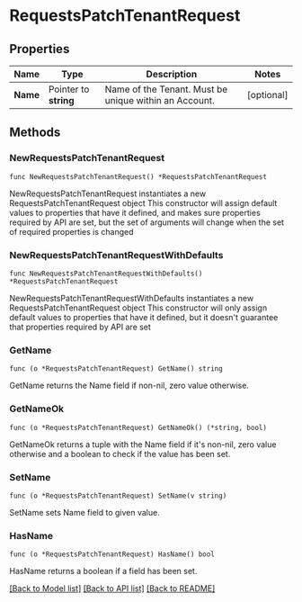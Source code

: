 # RequestsPatchTenantRequest

## Properties

Name | Type | Description | Notes
------------ | ------------- | ------------- | -------------
**Name** | Pointer to **string** | Name of the Tenant. Must be unique within an Account. | [optional] 

## Methods

### NewRequestsPatchTenantRequest

`func NewRequestsPatchTenantRequest() *RequestsPatchTenantRequest`

NewRequestsPatchTenantRequest instantiates a new RequestsPatchTenantRequest object
This constructor will assign default values to properties that have it defined,
and makes sure properties required by API are set, but the set of arguments
will change when the set of required properties is changed

### NewRequestsPatchTenantRequestWithDefaults

`func NewRequestsPatchTenantRequestWithDefaults() *RequestsPatchTenantRequest`

NewRequestsPatchTenantRequestWithDefaults instantiates a new RequestsPatchTenantRequest object
This constructor will only assign default values to properties that have it defined,
but it doesn't guarantee that properties required by API are set

### GetName

`func (o *RequestsPatchTenantRequest) GetName() string`

GetName returns the Name field if non-nil, zero value otherwise.

### GetNameOk

`func (o *RequestsPatchTenantRequest) GetNameOk() (*string, bool)`

GetNameOk returns a tuple with the Name field if it's non-nil, zero value otherwise
and a boolean to check if the value has been set.

### SetName

`func (o *RequestsPatchTenantRequest) SetName(v string)`

SetName sets Name field to given value.

### HasName

`func (o *RequestsPatchTenantRequest) HasName() bool`

HasName returns a boolean if a field has been set.


[[Back to Model list]](../README.md#documentation-for-models) [[Back to API list]](../README.md#documentation-for-api-endpoints) [[Back to README]](../README.md)


